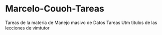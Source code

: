# Marcelo-Couoh-Tareas
Tareas de la materia de Manejo masivo de Datos
Tareas Utm
titulos de las lecciones de vimtutor
